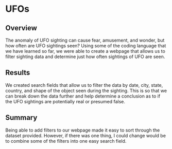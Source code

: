 # UFOs

## Overview
The anomaly of UFO sighting can cause fear, amusement, and wonder, but how often are UFO sightings seen? Using some of the coding language that we have learned so far, we were able to create a webpage that allows us to filter sighting data and determine just how often sightings of UFO are seen. 

## Results
We created search fields that allow us to filter the data by date, city, state, country, and shape of the object seen during the sighting. This is so that we can break down the data further and help determine a conclusion as to if the UFO sightings are potentially real or presumed false. 

## Summary 
Being able to add filters to our webpage made it easy to sort through the dataset provided. However, if there was one thing, I could change would be to combine some of the filters into one easy search field. 



